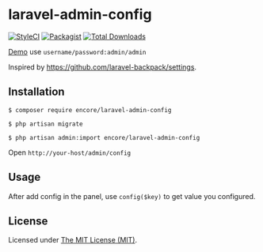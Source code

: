 laravel-admin-config
====================

[![StyleCI](https://styleci.io/repos/97664136/shield?branch=master)](https://styleci.io/repos/97664136)
[![Packagist](https://img.shields.io/packagist/l/encore/laravel-admin-config.svg?maxAge=2592000)](https://packagist.org/packages/encore/laravel-admin-config)
[![Total Downloads](https://img.shields.io/packagist/dt/encore/laravel-admin-config.svg?style=flat-square)](https://packagist.org/packages/encore/laravel-admin-config)

[Demo](http://120.26.143.106/admin/config) use `username/password:admin/admin`

Inspired by https://github.com/laravel-backpack/settings.

## Installation

```
$ composer require encore/laravel-admin-config

$ php artisan migrate

$ php artisan admin:import encore/laravel-admin-config
```

Open `http://your-host/admin/config`

## Usage

After add config in the panel, use `config($key)` to get value you configured.

License
------------
Licensed under [The MIT License (MIT)](LICENSE).
